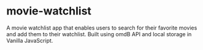 # movie-watchlist
A movie watchlist app that enables users to search for their favorite movies and add them to their watchlist. Built using omdB API and local storage in Vanilla JavaScript.
